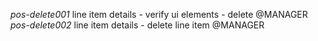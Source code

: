 *pos-delete001* line item details - verify ui elements - delete @MANAGER
*pos-delete002* line item details - delete line item @MANAGER
